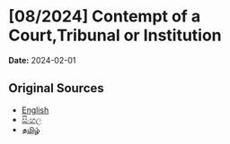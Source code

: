 # [08/2024] Contempt of a Court,Tribunal or Institution

**Date:** 2024-02-01

## Original Sources

- [English](https://documents.gov.lk/view/acts/2024/2/08-2024_E.pdf)
- [සිංහල](https://documents.gov.lk/view/acts/2024/2/08-2024_S.pdf)
- [தமிழ்](https://documents.gov.lk/view/acts/2024/2/08-2024_T.pdf)
